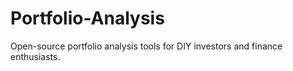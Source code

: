 # Portfolio-Analysis
Open-source portfolio analysis tools for DIY investors and finance enthusiasts.
